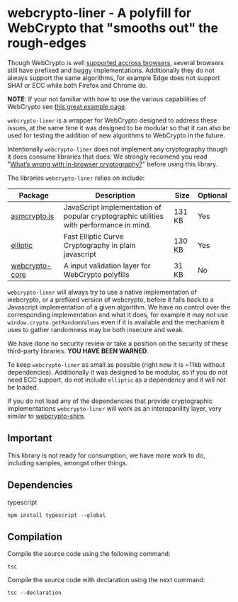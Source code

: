 # webcrypto-liner - A polyfill for WebCrypto that "smooths out" the rough-edges

Though WebCrypto is well [supported accross browsers](http://caniuse.com/cryptography), several browsers still have prefixed and buggy implementations. Additionally they do not always support the same algorithms, for example Edge does not support SHA1 or ECC while both Firefox and Chrome do. 

**NOTE**: If your not familiar with how to use the various capabilities of WebCrypto see [this great example  page](https://github.com/diafygi/webcrypto-examples).

`webcrypto-liner` is a wrapper for WebCrypto designed to address these issues, at the same time it was designed to be modular so that it can also be used for testing the addition of new algorithms to WebCrypto in the future.

Intentionally `webcrypto-liner` does not implement any cryptography though it does consume libraries that does. We strongly recomend you read "[What’s wrong with in-browser cryptography?](https://tonyarcieri.com/whats-wrong-with-webcrypto)" before using this library.

The libraries `webcrypto-liner` relies on include:

| Package                                                    | Description                                                                            | Size   | Optional    |
|------------------------------------------------------------|----------------------------------------------------------------------------------------|--------|-------------|
| [asmcrypto.js](https://github.com/vibornoff/asmcrypto.js/) | JavaScript implementation of popular cryptographic utilities with performance in mind. | 131 KB | Yes |
| [elliptic](https://github.com/indutny/elliptic)            | Fast Elliptic Curve Cryptography in plain javascript                                   | 130 KB | Yes  |
| [webcrypto-core](https://github.com/PeculiarVentures/webcrypto-core)            | A input validation layer for WebCrypto polyfills                 | 31 KB | No  |


`webcrypto-liner` will always try to use a native implementation of webcrypto, or a prefixed version of webcrypto, before it falls back to a Javascript implementation of a given algorithm. We have no control over the corresponding implementation and what it does, for example it may not use `window.crypto.getRandomValues` even if it is available and the mechanism it uses to gather randomness may be both insecure and weak.

We have done no security review or take a position on the security of these third-party libraries. **YOU HAVE BEEN WARNED**.

To keep `webcrypto-liner` as small as possible (right now it is ~11kb without dependencies). Additionally it was designed to be modular, so if you do not need ECC support, do not include `elliptic` as a dependency and it will not be loaded.

If you do not load any of the dependencies that provide cryptographic implementations `webcrypto-liner` will work as an interopanility layer, very similar to [webcrypto-shim](https://github.com/vibornoff/webcrypto-shim).

## Important
This library is not ready for consumption, we have more work to do, including samples, amongst other things.

## Dependencies
typescript
```
npm install typescript --global
```

## Compilation 
Compile the source code using the following command:
```
tsc
```
Compile the source code with declaration using the next command:
```
tsc --declaration
```
